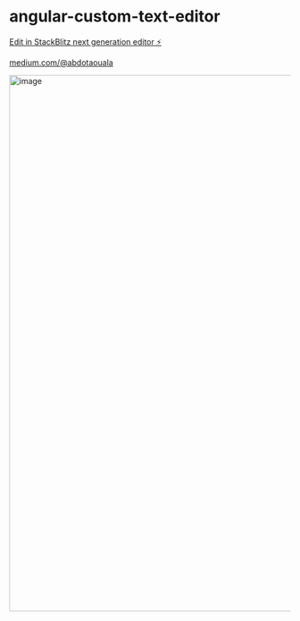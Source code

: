# angular-custom-text-editor

[Edit in StackBlitz next generation editor ⚡️](https://stackblitz.com/~/github.com/abdotaouala/angular-custom-text-editot)


[medium.com/@abdotaouala](https://medium.com/@abdotaouala/creating-and-using-the-angular-17-custom-text-editor-38b32f77ef38)

<img width="959" alt="image" src="https://github.com/abdotaouala/angular-custom-text-editor/assets/16292164/2aceb7df-783c-428d-b391-6533e20b0eea">


